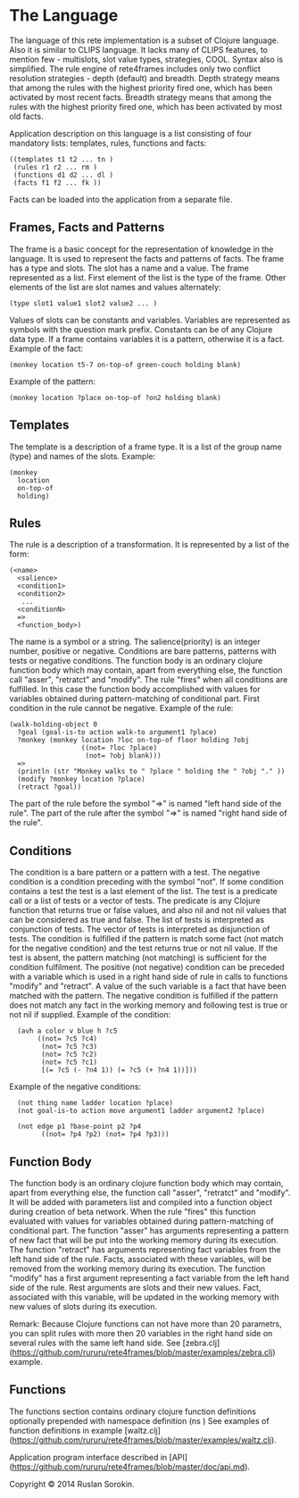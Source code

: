 # The Language

The language of this rete implementation is a subset of Clojure language. Also it is similar to CLIPS language.
It lacks many of CLIPS features, to mention few - multislots, slot value types, strategies, COOL. Syntax also is simplified.
The rule engine of rete4frames includes only two conflict resolution strategies - depth (default) and breadth. Depth strategy means that among the rules with the highest priority fired one, which has been activated by most recent facts. Breadth strategy means that among the rules with the highest priority fired one, which has been activated by most old facts.

Application description on this language is a list consisting of four mandatory lists: templates, rules, functions and facts:
```
((templates t1 t2 ... tn )
 (rules r1 r2 ... rm )
 (functions d1 d2 ... dl )
 (facts f1 f2 ... fk ))
```
Facts can be loaded into the application from a separate file.

Frames, Facts and Patterns
----
The frame is a basic concept for the representation of knowledge in the language. It is used to represent the facts and patterns of facts.
The frame has a type and slots. The slot has  a name and a value. The frame represented as a list.
First element of the list is the type of the frame. Other elements of the list are slot names and values alternately:
```
(type slot1 value1 slot2 value2 ... )
```
Values of slots can be constants and variables. Variables are represented as symbols with the question mark prefix. Constants can be of any Clojure data type.
If a frame contains variables it is a pattern, otherwise it is a fact.
Example of the fact:
```
(monkey location t5-7 on-top-of green-couch holding blank)
```
Example of the pattern:
```
(monkey location ?place on-top-of ?on2 holding blank)
```

Templates
----
The template is a description of a frame type. It is a list of the group name (type) and names of the slots.
Example:
```
(monkey
  location
  on-top-of
  holding)
```

Rules
----
The rule is a description of a transformation. It is represented by a list of the form:
```
(<name>
  <salience>
  <condition1>
  <condition2>
   ...
  <conditionN>
  =>
  <function_body>)
```
The name is a symbol or a string.
The salience(priority) is an integer number, positive or negative.
Conditions are bare patterns, patterns with tests or negative conditions.
The function body is an ordinary clojure function body which may contain, apart from everything else, the function call "asser", "retratct" and "modify".
The rule "fires" when all conditions are fulfilled. In this case the function body accomplished with values for variables obtained during pattern-matching of conditional part.
First condition in the rule cannot be negative.
Example of the rule:
```
(walk-holding-object 0
  ?goal (goal-is-to action walk-to argument1 ?place)
  ?monkey (monkey location ?loc on-top-of floor holding ?obj
                  ((not= ?loc ?place)
                   (not= ?obj blank)))
  =>
  (println (str "Monkey walks to " ?place " holding the " ?obj "." ))
  (modify ?monkey location ?place)
  (retract ?goal))
```
The part of the rule before the symbol "=>" is named "left hand side of the rule".
The part of the rule after the symbol "=>" is named "right hand side of the rule".

Conditions
----
The condition is a bare pattern or a pattern with a test.
The negative condition is a condition preceding with the symbol "not".
If some condition contains a test the test is a last element of the list.
The test is a predicate call or a list of tests or a vector of tests.
The predicate is any Clojure function that returns true or false values, and also nil and not nil values that can be considered as true and false.
The list of tests is interpreted as conjunction of tests. The vector of tests is interpreted as disjunction of tests.
The condition is fulfilled if the pattern is match some fact (not match for the negative condition) and the test returns true or not nil value.
If the test is absent, the pattern matching (not matching) is sufficient for the condition fulfilment.
The positive (not negative) condition can be preceded with a variable which is used in a right hand side of rule in calls to functions "modify" and "retract".
A value of the such variable is a fact that have been matched with the pattern.
The negative condition is fulfilled if the pattern does not match any fact in the working memory and following test is true or not nil if supplied.
Example of the condition:
```
  (avh a color v blue h ?c5
       ((not= ?c5 ?c4)
        (not= ?c5 ?c3)
        (not= ?c5 ?c2)
        (not= ?c5 ?c1)
        [(= ?c5 (- ?n4 1)) (= ?c5 (+ ?n4 1))]))
```
Example of the negative conditions:
```
  (not thing name ladder location ?place)
  (not goal-is-to action move argument1 ladder argument2 ?place)
```
```
  (not edge p1 ?base-point p2 ?p4
        ((not= ?p4 ?p2) (not= ?p4 ?p3)))
```

Function Body
----
The function body is an ordinary clojure function body which may contain, apart from everything else, the function call "asser", "retratct" and "modify". It will be added with parameters list and compiled into a function object during creation of beta network. When the rule "fires" this function evaluated with values for variables obtained during pattern-matching of conditional part.
The function "asser" has arguments representing a pattern of new fact that will be put into the working memory during its execution.
The function "retract" has arguments representing  fact variables from the left hand side of the rule.
Facts, associated with these variables, will be removed from the working memory during its execution.
The function "modify" has a first argument representing  a fact variable from the left hand side of the rule. Rest arguments are slots and their new values.
Fact, associated with this variable, will be updated in the working memory with new values of slots during its execution.

Remark: Because Clojure functions can not have more than 20 parametrs, you can split rules with more then 20 variables in the right hand side on several rules with the same left hand side. See [zebra.clj] (https://github.com/rururu/rete4frames/blob/master/examples/zebra.clj) example.

Functions
----
The functions section contains ordinary clojure function definitions optionally prepended with namespace definition (ns <namespace>)
See examples of function definitions in example [waltz.clj] (https://github.com/rururu/rete4frames/blob/master/examples/waltz.clj).

Application program interface described in [API] (https://github.com/rururu/rete4frames/blob/master/doc/api.md).

Copyright © 2014 Ruslan Sorokin.

